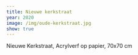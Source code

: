 ```yaml
---
title: Nieuwe kerkstraat
year: 2020
image: /img/oude-kerkstraat.jpg
show: true
---
```


Nieuwe Kerkstraat, Acrylverf op papier, 70x70 cm
